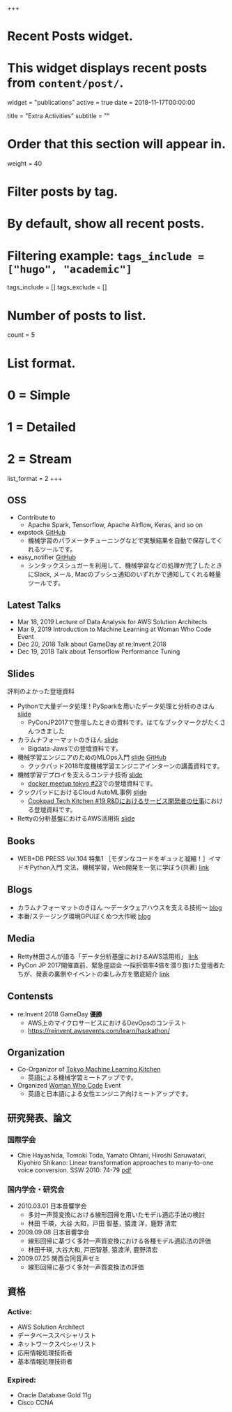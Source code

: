 +++
# Recent Posts widget.
# This widget displays recent posts from `content/post/`.
widget = "publications"
active = true
date = 2018-11-17T00:00:00

title = "Extra Activities"
subtitle = ""

# Order that this section will appear in.
weight = 40

# Filter posts by tag.
#  By default, show all recent posts.
#  Filtering example: `tags_include = ["hugo", "academic"]`
tags_include = []
tags_exclude = []

# Number of posts to list.
count = 5

# List format.
#   0 = Simple
#   1 = Detailed
#   2 = Stream
list_format = 2
+++

## OSS

* Contribute to
   * Apache Spark, Tensorflow, Apache Airflow, Keras, and so on
* expstock [GitHub](https://github.com/chie8842/expstock)
   * 機械学習のパラメータチューニングなどで実験結果を自動で保存してくれるツールです。
* easy_notifier [GitHub](https://github.com/chie8842/easy_notifier)
   * シンタックスシュガーを利用して、機械学習などの処理が完了したときにSlack, メール, Macのプッシュ通知のいずれかで通知してくれる軽量ツールです。

## Latest Talks

* Mar 18, 2019	Lecture of Data Analysis for AWS Solution Architects
* Mar 9, 2019	Introduction to Machine Learning at Woman Who Code Event
* Dec 20, 2018	Talk about GameDay at re:Invent 2018
* Dec 19, 2018	Talk about Tensorflow Performance Tuning

## Slides
評判のよかった登壇資料

* Pythonで大量データ処理！PySparkを用いたデータ処理と分析のきほん [slide](https://speakerdeck.com/chie8842/pythondeda-liang-detachu-li-pysparkwoyong-itadetachu-li-tofen-xi-falsekihon)
  * PyConJP2017で登壇したときの資料です。はてなブックマークがたくさんつきました
* カラムナフォーマットのきほん [slide](https://speakerdeck.com/chie8842/karamunahuomatutofalsekihon-2)
  * Bigdata-Jawsでの登壇資料です。
* 機械学習エンジニアのためのMLOps入門 [slide](https://speakerdeck.com/chie8842/cookpad-internship-mlops-lecture-1) [GitHub](https://github.com/chie8842/cookpad_internship_mlops_2018)
  * クックパッド2018年度機械学習エンジニアインターンの講義資料です。
* 機械学習デプロイを支えるコンテナ技術 [slide](https://speakerdeck.com/chie8842/ji-jie-xue-xi-depuroiwozhi-erukontenaji-shu-machine-learning-on-docker)
  * [docker meetup tokyo #23](https://events.docker.com/events/details/docker-tokyo-presents-docker-meetup-23)での登壇資料です。
* クックパッドにおけるCloud AutoML事例 [slide](https://speakerdeck.com/chie8842/kutukupatudoniokerucloud-automlshi-li)
  * [Cookpad Tech Kitchen #19 R&Dにおけるサービス開発者の仕事](https://cookpad.connpass.com/event/104459/ )における登壇資料です。
* Rettyの分析基盤におけるAWS活用術 [slide](https://speakerdeck.com/chie8842/rettyfalsefen-xi-ji-pan-niokeruawshuo-yong-shu)

## Books

* WEB+DB PRESS Vol.104 特集1 ［モダンなコードをギュッと凝縮！］イマドキPython入門 文法，機械学習，Web開発を一気に学ぼう(共著) [link](https://gihyo.jp/magazine/wdpress/archive/2018/vol104)

## Blogs

* カラムナフォーマットのきほん 〜データウェアハウスを支える技術〜 [blog](https://engineer.retty.me/entry/columnar-storage-format)
*  本番/ステージング環境GPUぼくめつ大作戦 [blog](https://techlife.cookpad.com/entry/gpu_to_cpu)

## Media

* Retty林田さんが語る「データ分析基盤におけるAWS活用術」 [link](http://ascii.jp/elem/000/001/605/1605062/)
* PyCon JP 2017開催直前、緊急座談会 ～採択倍率4倍を潜り抜けた登壇者たちが、発表の裏側やイベントの楽しみ方を徹底紹介 [link](https://codezine.jp/article/detail/10391)

## Contensts

* re:Invent 2018 GameDay **優勝**
  * AWS上のマイクロサービスにおけるDevOpsのコンテスト
  * https://reinvent.awsevents.com/learn/hackathon/

## Organization

* Co-Organizor of [Tokyo Machine Learning Kitchen](https://www.meetup.com/ja-JP/tokyo-machine-learning-kitchen/)
  * 英語による機械学習ミートアップです。
* Organized [Woman Who Code](https://www.meetup.com/Women-Who-Code-Tokyo/) Event
  * 英語と日本語による女性エンジニア向けミートアップです。

## 研究発表、論文
### 国際学会
* Chie Hayashida, Tomoki Toda, Yamato Ohtani, Hiroshi Saruwatari, Kiyohiro Shikano:
Linear transformation approaches to many-to-one voice conversion. SSW 2010: 74-79 [pdf](https://www.isca-speech.org/archive/ssw7/papers/ssw7_074.pdf)

### 国内学会・研究会
* 2010.03.01 日本音響学会
  * 多対一声質変換における線形回帰を用いたモデル適応手法の検討
  * 林田 千瑛，大谷 大和，戸田 智基，猿渡 洋，鹿野 清宏
* 2009.09.08 日本音響学会
  * 線形回帰に基づく多対一声質変換における各種モデル適応法の評価
  * 林田千瑛, 大谷大和, 戸田智基, 猿渡洋, 鹿野清宏
* 2009.07.25 関西合同音声ゼミ
  * 線形回帰に基づく多対一声質変換法の評価

## 資格
### Active:
* AWS Solution Architect
* データベーススペシャリスト
* ネットワークスペシャリスト
* 応用情報処理技術者
* 基本情報処理技術者

### Expired:
* Oracle Database Gold 11g
* Cisco CCNA

